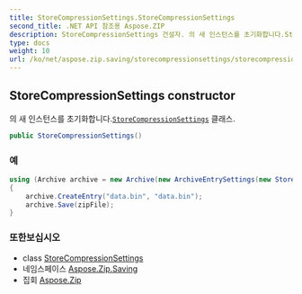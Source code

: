 ```yaml
---
title: StoreCompressionSettings.StoreCompressionSettings
second_title: .NET API 참조용 Aspose.ZIP
description: StoreCompressionSettings 건설자. 의 새 인스턴스를 초기화합니다.StoreCompressionSettings 클래스.
type: docs
weight: 10
url: /ko/net/aspose.zip.saving/storecompressionsettings/storecompressionsettings/
---
```

## StoreCompressionSettings constructor

의 새 인스턴스를 초기화합니다.[`StoreCompressionSettings`](../) 클래스.

```csharp
public StoreCompressionSettings()
```

### 예

```csharp
using (Archive archive = new Archive(new ArchiveEntrySettings(new StoreCompressionSettings())))
{
    archive.CreateEntry("data.bin", "data.bin");                   
    archive.Save(zipFile);
}
```

### 또한보십시오

* class [StoreCompressionSettings](../)
* 네임스페이스 [Aspose.Zip.Saving](../../storecompressionsettings/)
* 집회 [Aspose.Zip](../../../)


